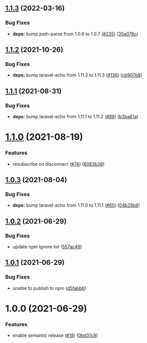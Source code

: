## [1.1.3](https://github.com/supportpal/pollcast-js//compare/v1.1.2...v1.1.3) (2022-03-16)


### Bug Fixes

* **deps:** bump path-parse from 1.0.6 to 1.0.7 ([#235](https://github.com/supportpal/pollcast-js//issues/235)) ([35a078c](https://github.com/supportpal/pollcast-js//commit/35a078cb85c07cb01151c1bd56e3e174587c9b27))

## [1.1.2](https://github.com/supportpal/pollcast-js//compare/v1.1.1...v1.1.2) (2021-10-26)


### Bug Fixes

* **deps:** bump laravel-echo from 1.11.2 to 1.11.3 ([#136](https://github.com/supportpal/pollcast-js//issues/136)) ([cb907b8](https://github.com/supportpal/pollcast-js//commit/cb907b8ed0b79c4a0ebb6f62dc7dda344039e6e3))

## [1.1.1](https://github.com/supportpal/pollcast-js//compare/v1.1.0...v1.1.1) (2021-08-31)


### Bug Fixes

* **deps:** bump laravel-echo from 1.11.1 to 1.11.2 ([#88](https://github.com/supportpal/pollcast-js//issues/88)) ([b3ba61a](https://github.com/supportpal/pollcast-js//commit/b3ba61a5b16c3bb9b27c92b01fc02969c9fc7b6e))

# [1.1.0](https://github.com/supportpal/pollcast-js//compare/v1.0.3...v1.1.0) (2021-08-19)


### Features

* resubscribe on disconnect ([#78](https://github.com/supportpal/pollcast-js//issues/78)) ([6083b38](https://github.com/supportpal/pollcast-js//commit/6083b383ff49596b565f9ee391a58a42cc81e15e))

## [1.0.3](https://github.com/supportpal/pollcast-js//compare/v1.0.2...v1.0.3) (2021-08-04)


### Bug Fixes

* **deps:** bump laravel-echo from 1.11.0 to 1.11.1 ([#60](https://github.com/supportpal/pollcast-js//issues/60)) ([04b29b8](https://github.com/supportpal/pollcast-js//commit/04b29b8d7f573fd088a52e8a7fbb656c6c5642e7))

## [1.0.2](https://github.com/supportpal/pollcast-js//compare/v1.0.1...v1.0.2) (2021-06-29)


### Bug Fixes

* update npm ignore list ([557ac49](https://github.com/supportpal/pollcast-js//commit/557ac49a987df35e44780f8eb6b0d8f066ffd31a))

## [1.0.1](https://github.com/supportpal/pollcast-js//compare/v1.0.0...v1.0.1) (2021-06-29)


### Bug Fixes

* unable to publish to npm ([d5fabb6](https://github.com/supportpal/pollcast-js//commit/d5fabb66c8782a9243a6ade7edb8a0a593ef0630))

# 1.0.0 (2021-06-29)


### Features

* enable semantic release ([#18](https://github.com/supportpal/pollcast-js//issues/18)) ([0bd31c9](https://github.com/supportpal/pollcast-js//commit/0bd31c913bbd6ddc64543a5f5d1f87f01ac26b14))
